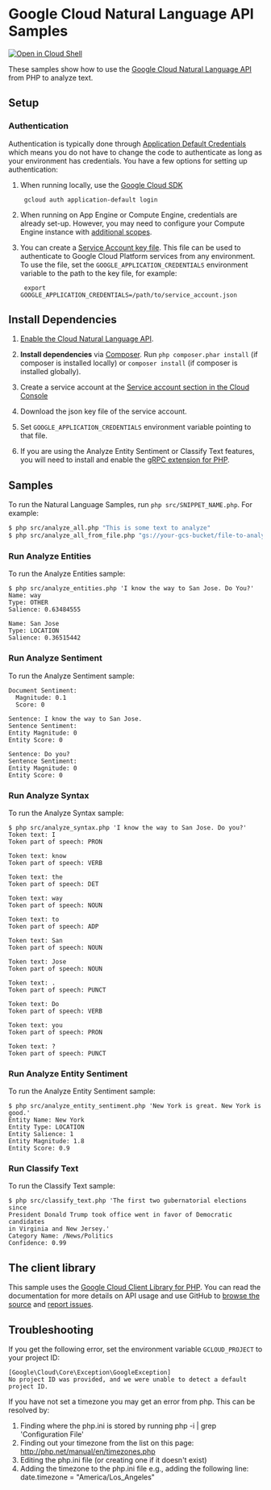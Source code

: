 # Google Cloud Natural Language API Samples

[![Open in Cloud Shell][shell_img]][shell_link]

[shell_img]: http://gstatic.com/cloudssh/images/open-btn.svg
[shell_link]: https://console.cloud.google.com/cloudshell/open?git_repo=https://github.com/googlecloudplatform/php-docs-samples&page=editor&working_dir=language

These samples show how to use the [Google Cloud Natural Language API][language-api]
from PHP to analyze text.

[language-api]: https://cloud.google.com/natural-language/docs/quickstart-client-libraries
[google-cloud-php]: https://googlecloudplatform.github.io/google-cloud-php/

## Setup

### Authentication

Authentication is typically done through [Application Default Credentials][adc]
which means you do not have to change the code to authenticate as long as
your environment has credentials. You have a few options for setting up
authentication:

1. When running locally, use the [Google Cloud SDK][google-cloud-sdk]

        gcloud auth application-default login

1. When running on App Engine or Compute Engine, credentials are already
   set-up. However, you may need to configure your Compute Engine instance
   with [additional scopes][additional_scopes].

1. You can create a [Service Account key file][service_account_key_file]. This file can be used to
   authenticate to Google Cloud Platform services from any environment. To use
   the file, set the ``GOOGLE_APPLICATION_CREDENTIALS`` environment variable to
   the path to the key file, for example:

        export GOOGLE_APPLICATION_CREDENTIALS=/path/to/service_account.json

[adc]: https://cloud.google.com/docs/authentication#getting_credentials_for_server-centric_flow
[additional_scopes]: https://cloud.google.com/compute/docs/authentication#using
[service_account_key_file]: https://developers.google.com/identity/protocols/OAuth2ServiceAccount#creatinganaccount

## Install Dependencies

1. [Enable the Cloud Natural Language API](https://console.cloud.google.com/flows/enableapi?apiid=language.googleapis.com).

1. **Install dependencies** via [Composer](http://getcomposer.org/doc/00-intro.md).
    Run `php composer.phar install` (if composer is installed locally) or `composer install`
    (if composer is installed globally).

1. Create a service account at the
[Service account section in the Cloud Console](https://console.cloud.google.com/iam-admin/serviceaccounts/)

1. Download the json key file of the service account.

1. Set `GOOGLE_APPLICATION_CREDENTIALS` environment variable pointing to that file.

1. If you are using the Analyze Entity Sentiment or Classify Text features, you will need to install and enable the [gRPC extension for PHP][grpc].

[grpc]: https://cloud.google.com/php/grpc

## Samples

To run the Natural Language Samples, run `php src/SNIPPET_NAME.php`. For example:

```sh
$ php src/analyze_all.php "This is some text to analyze"
$ php src/analyze_all_from_file.php "gs://your-gcs-bucket/file-to-analyze.txt"
```

### Run Analyze Entities

To run the Analyze Entities sample:

```
$ php src/analyze_entities.php 'I know the way to San Jose. Do You?'
Name: way
Type: OTHER
Salience: 0.63484555

Name: San Jose
Type: LOCATION
Salience: 0.36515442
```

### Run Analyze Sentiment

To run the Analyze Sentiment sample:

```
Document Sentiment:
  Magnitude: 0.1
  Score: 0

Sentence: I know the way to San Jose.
Sentence Sentiment:
Entity Magnitude: 0
Entity Score: 0

Sentence: Do you?
Sentence Sentiment:
Entity Magnitude: 0
Entity Score: 0
```

### Run Analyze Syntax

To run the Analyze Syntax sample:

```
$ php src/analyze_syntax.php 'I know the way to San Jose. Do you?'
Token text: I
Token part of speech: PRON

Token text: know
Token part of speech: VERB

Token text: the
Token part of speech: DET

Token text: way
Token part of speech: NOUN

Token text: to
Token part of speech: ADP

Token text: San
Token part of speech: NOUN

Token text: Jose
Token part of speech: NOUN

Token text: .
Token part of speech: PUNCT

Token text: Do
Token part of speech: VERB

Token text: you
Token part of speech: PRON

Token text: ?
Token part of speech: PUNCT
```

### Run Analyze Entity Sentiment

To run the Analyze Entity Sentiment sample:

```
$ php src/analyze_entity_sentiment.php 'New York is great. New York is good.'
Entity Name: New York
Entity Type: LOCATION
Entity Salience: 1
Entity Magnitude: 1.8
Entity Score: 0.9
```

### Run Classify Text

To run the Classify Text sample:

```
$ php src/classify_text.php 'The first two gubernatorial elections since
President Donald Trump took office went in favor of Democratic candidates
in Virginia and New Jersey.'
Category Name: /News/Politics
Confidence: 0.99
```

## The client library

This sample uses the [Google Cloud Client Library for PHP][google-cloud-php].
You can read the documentation for more details on API usage and use GitHub
to [browse the source][google-cloud-php-source] and [report issues][google-cloud-php-issues].

## Troubleshooting

If you get the following error, set the environment variable `GCLOUD_PROJECT` to your project ID:

```
[Google\Cloud\Core\Exception\GoogleException]
No project ID was provided, and we were unable to detect a default project ID.
```

If you have not set a timezone you may get an error from php. This can be resolved by:

  1. Finding where the php.ini is stored by running php -i | grep 'Configuration File'
  1. Finding out your timezone from the list on this page: http://php.net/manual/en/timezones.php
  1. Editing the php.ini file (or creating one if it doesn't exist)
  1. Adding the timezone to the php.ini file e.g., adding the following line: date.timezone = "America/Los_Angeles"

[google-cloud-php]: https://googlecloudplatform.github.io/google-cloud-php
[google-cloud-php-source]: https://github.com/GoogleCloudPlatform/google-cloud-php
[google-cloud-php-issues]: https://github.com/GoogleCloudPlatform/google-cloud-php/issues
[google-cloud-sdk]: https://cloud.google.com/sdk/
